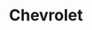 ---
title: "Chevrolet"
url: /ciudad-autonoma-de-buenos-aires/chevrolet-avenida-rivadavia/
shop: Autohaus
---